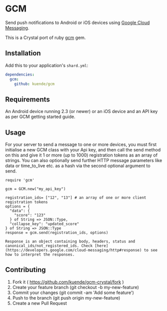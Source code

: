 # GCM

Send push notifications to Android or iOS devices using [Google Cloud Messaging](https://developers.google.com/cloud-messaging/gcm).

This is a Crystal port of ruby [gcm](https://github.com/spacialdb/gcm) gem.

## Installation


Add this to your application's `shard.yml`:

```yaml
dependencies:
  gcm:
    github: kuende/gcm
```

## Requirements

An Android device running 2.3 (or newer) or an iOS device and an API key as per GCM getting started guide.

## Usage

For your server to send a message to one or more devices, you must first initialise a new GCM class with your Api key, and then call the send method on this and give it 1 or more (up to 1000) registration tokens as an array of strings. You can also optionally send further HTTP message parameters like data or time_to_live etc. as a hash via the second optional argument to send.


```crystal
require 'gcm'

gcm = GCM.new("my_api_key")

registration_ids= ["12", "13"] # an array of one or more client registration tokens
options = {
  "data": {
    "score": "123"
  } of String => JSON::Type,
  "collapse_key": "updated_score"
} of String => JSON::Type
response = gcm.send(registration_ids, options)

Response is an object containing body, headers, status and canonical_ids/not_registered_ids. Check [here](https://developers.google.com/cloud-messaging/http#response) to see how to interpret the responses.
```
## Contributing

1. Fork it ( https://github.com/kuende/gcm-crystal/fork )
2. Create your feature branch (git checkout -b my-new-feature)
3. Commit your changes (git commit -am 'Add some feature')
4. Push to the branch (git push origin my-new-feature)
5. Create a new Pull Request
